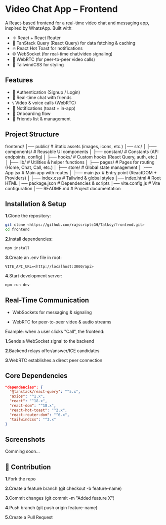 # Video Chat App – Frontend

A React-based frontend for a real-time video chat and messaging app, inspired by WhatsApp. Built with:

- ⚛️ React + React Router
- 🎯 TanStack Query (React Query) for data fetching & caching
- 🔥 React Hot Toast for notifications
- 🌐 WebSocket (for real-time chat/video signaling)
- 🎥 WebRTC (for peer-to-peer video calls)
- 🎨 TailwindCSS for styling

## Features

- 🔑 Authentication (Signup / Login)
- 💬 Real-time chat with friends
- 📞 Video & voice calls (WebRTC)
- 🔔 Notifications (toast + in-app)
- 🧭 Onboarding flow
- 👫 Friends list & management

## Project Structure

frontend/
│── public/ # Static assets (images, icons, etc.)
│── src/
│ ├── components/ # Reusable UI components
│ ├── constant/ # Constants (API endpoints, config)
│ ├── hooks/ # Custom hooks (React Query, auth, etc.)
│ ├── lib/ # Utilities & helper functions
│ ├── pages/ # Pages for routing (Home, Chat, Call, etc.)
│ ├── store/ # Global state management
│ ├── App.jsx # Main app with routes
│ ├── main.jsx # Entry point (ReactDOM + Providers)
│ ├── index.css # Tailwind & global styles
│── index.html # Root HTML
│── package.json # Dependencies & scripts
│── vite.config.js # Vite configuration
│── README.md # Project documentation

## Installation & Setup

**1**.Clone the repository:

```bash
git clone <https://github.com/rajscriptsGH/Talksy/frontend.git>
cd frontend
```

**2**.Install dependencies:

```bash
npm install
```

**3**.Create an .env file in root:

```env
VITE_API_URL=<http://localhost:3000/api>
```

**4**.Start development server:

```bash
npm run dev
```

## Real-Time Communication

- WebSockets for messaging & signaling

- WebRTC for peer-to-peer video & audio streams

Example: when a user clicks "Call", the frontend:

**1**.Sends a WebSocket signal to the backend

**2**.Backend relays offer/answer/ICE candidates

**3**.WebRTC establishes a direct peer connection

## Core Dependencies

```json
"dependencies": {
  "@tanstack/react-query": "^5.x",
  "axios": "^1.x",
  "react": "^18.x",
  "react-dom": "^18.x",
  "react-hot-toast": "^2.x",
  "react-router-dom": "^6.x",
  "tailwindcss": "^3.x"
}
```

## Screenshots

Comming soon...

## 🤝 Contribution

**1**.Fork the repo

**2**.Create a feature branch (git checkout -b feature-name)

**3**.Commit changes (git commit -m "Added feature X")

**4**.Push branch (git push origin feature-name)

**5**.Create a Pull Request
